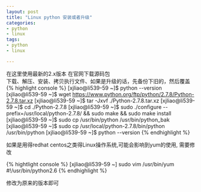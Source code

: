 ```yaml
---
layout: post
title: "Linux python 安装或者升级"
categories:
- python
- linux
tags:
- python
- linux 

--- 
```


在这里使用最新的2.x版本 在官网下载源码包    
下载、解压、安装、拷贝执行文件、如果是升级的话，先备份下旧的，然后覆盖
{% highlight console %}
[xjliao@li539-59 ~]$ python --version
[xjliao@li539-59 ~]$ wget https://www.python.org/ftp/python/2.7.8/Python-2.7.8.tar.xz
[xjliao@li539-59 ~]$ tar -Jxvf ./Python-2.7.8.tar.xz
[xjliao@li539-59 ~]$ cd ./Python-2.7.8
[xjliao@li539-59 ~]$ sudo ./configure --prefix=/usr/local/python-2.7.8/ && sudo make && sudo make install
[xjliao@li539-59 ~]$ sudo cp /usr/bin/python /usr/bin/python_bak
[xjliao@li539-59 ~]$ sudo cp /usr/local/python-2.7.8/bin/python /usr/bin/python
[xjliao@li539-59 ~]$ python --version
{% endhighlight %}

如果是用得redhat centos之类得Linux操作系统,可能会影响到yum的使用, 需要修改

{% hightlight console %}
[xjliao@li539-59 ~] sudo vim /usr/bin/yum
#!/usr/bin/python2.6
{% endhighlight %}

修改为原来的版本即可
